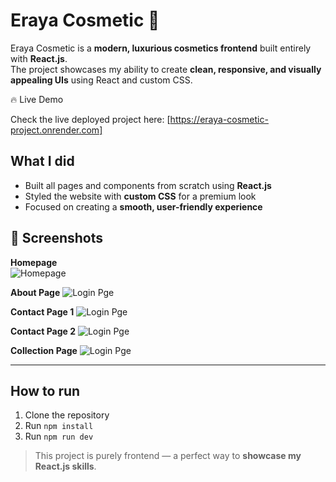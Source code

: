 # Eraya Cosmetic 💄

Eraya Cosmetic is a **modern, luxurious cosmetics frontend** built entirely with **React.js**.  
The project showcases my ability to create **clean, responsive, and visually appealing UIs** using React and custom CSS.  

🔥 Live Demo

Check the live deployed project here:
[https://eraya-cosmetic-project.onrender.com]

## What I did
- Built all pages and components from scratch using **React.js**  
- Styled the website with **custom CSS** for a premium look  
- Focused on creating a **smooth, user-friendly experience**

## 📸 Screenshots

**Homepage**  
![Homepage](assets/Screenshot2025-08-23232505.png)

**About Page**
![Login Pge](assets/AboutPage.png)

**Contact Page 1**
![Login Pge](assets/ContactPage1.png)

**Contact Page 2**
![Login Pge](assets/ContactPage2.png)

**Collection Page**
![Login Pge](assets/CollectionPage.png)


---


## How to run
1. Clone the repository  
2. Run `npm install`  
3. Run `npm run dev`  

> This project is purely frontend — a perfect way to **showcase my React.js skills**.
